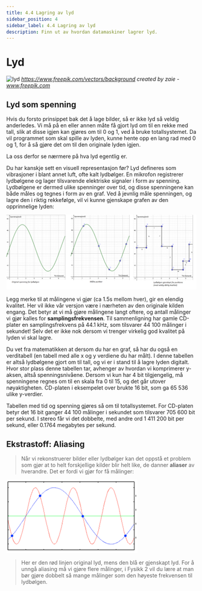 ```yaml
---
title: 4.4 Lagring av lyd
sidebar_position: 4
sidebar_label: 4.4 Lagring av lyd
description: Finn ut av hvordan datamaskiner lagrer lyd.
---
```


# Lyd

![lyd](./bilder/lyd.jpg)
*https://www.freepik.com/vectors/background created by zaie - www.freepik.com*

## Lyd som spenning

Hvis du forsto prinsippet bak det å lage bilder, så er ikke lyd så veldig anderledes. Vi må på en eller annen måte få gjort lyd om til en rekke med tall, slik at disse igjen kan gjøres om til 0 og 1, ved å bruke totallsystemet. Da vil programmet som skal spille av lyden, kunne hente opp en lang rad med 0 og 1, for å så gjøre det om til den originale lyden igjen.

La oss derfor se nærmere på hva lyd egentlig er.

Du har kanskje sett en visuell representasjon før? Lyd defineres som vibrasjoner i blant annet luft, ofte kalt lydbølger. En mikrofon registrerer lydbølgene og lager tilsvarende elektriske signaler i form av spenning. Lydbølgene er dermed ulike spenninger over tid, og disse spenningene kan både måles og tegnes i form av en graf. Ved å jevnlig måle spenningen, og lagre den i riktig rekkefølge, vil vi kunne gjenskape grafen av den opprinnelige lyden:

![graf for spenning av lyd](./bilder/lydgraf.png)

Legg merke til at målingene vi gjør (ca 1.5s mellom hver), gir en elendig kvalitet. Her vil ikke vår versjon være i nærheten av den originale kilden engang. Det betyr at vi må gjøre målingene langt oftere, og antall målinger vi gjør kalles for **samplingsfrekvensen**. Til sammenligning har gamle CD-plater en samplingsfrekvens på 44.1 kHz, som tilsvarer 44 100 målinger i sekundet! Selv det er ikke nok dersom vi trenger virkelig god kvalitet på lyden vi skal lagre.

Du vet fra matematikken at dersom du har en graf, så har du også en verditabell (en tabell med alle x og y verdiene du har målt). I denne tabellen er altså lydbølgene gjort om til tall, og vi er i stand til å lagre lyden digitalt. Hvor stor plass denne tabellen tar, avhenger av hvordan vi komprimerer y-aksen, altså spenningsnivåene. Dersom vi kun har 4 bit tilgjengelig, må spenningene regnes om til en skala fra 0 til 15, og det går utover nøyaktigheten. CD-platen i eksempelet over brukte 16 bit, som ga 65 536 ulike y-verdier.

Tabellen med tid og spenning gjøres så om til totallsystemet. For CD-platen betyr det 16 bit ganger 44 100 målinger i sekundet som tilsvarer 705 600 bit per sekund. I stereo får vi det dobbelte, med andre ord 1 411 200 bit per sekund, eller 0.1764 megabytes per sekund.

## Ekstrastoff: Aliasing

> Når vi rekonstruerer bilder eller lydbølger kan det oppstå et problem som gjør at to helt forskjellige kilder blir helt like, de danner **aliaser** av hverandre. Det er fordi vi gjør for få målinger:

![aliasing](./bilder/alias.png)

> Her er den rød linjen original lyd, mens den blå er gjenskapt lyd. For å unngå aliasing må vi gjøre flere målinger, i Fysikk 2 vil du lære at man bør gjøre dobbelt så mange målinger som den høyeste frekvensen til lydbølgen.